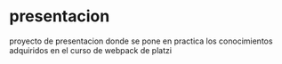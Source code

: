 # presentacion
proyecto de presentacion donde se pone en practica los conocimientos adquiridos en el curso de webpack de platzi
